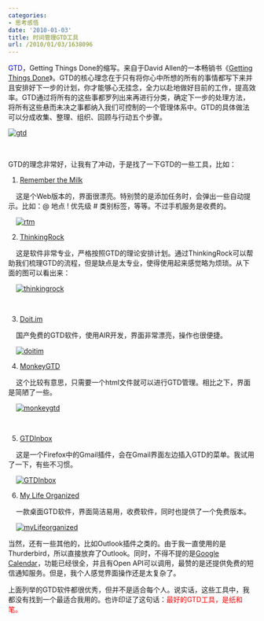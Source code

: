 ```yaml
---
categories:
- 思考感悟
date: '2010-01-03'
title: 时间管理GTD工具
url: /2010/01/03/1638096
---
```



<span style="color: #0000ff;">GTD</span>，Getting Things Done的缩写。来自于David Allen的一本畅销书《[Getting Things Done](http://www.douban.com/subject/1316569/)》。GTD的核心理念在于只有将你心中所想的所有的事情都写下来并且安排好下一步的计划，你才能够心无挂念，全力以赴地做好目前的工作，提高效率。GTD通过将所有的这些事都罗列出来再进行分类，确定下一步的处理方法，将所有这些悬而未决之事都纳入我们可控制的一个管理体系中。GTD的具体做法可以分成收集、整理、组织、回顾与行动五个步骤。
  
[![gtd](http://images.cnblogs.com/cnblogs_com/coderzh/WindowsLiveWriter/GTD_13E1/gtd_thumb.jpg "gtd")](http://images.cnblogs.com/cnblogs_com/coderzh/WindowsLiveWriter/GTD_13E1/gtd_2.jpg)

&nbsp;

GTD的理念非常好，让我有了冲动，于是找了一下GTD的一些工具，比如：

1. [Remember the Milk](http://www.rememberthemilk.com/)

&nbsp;&nbsp;&nbsp; 这是个Web版本的，界面很漂亮。特别赞的是添加任务时，会弹出一些自动提示。比如：@ 地点 ! 优先级 # 类别标签，等等。不过手机服务是收费的。

&nbsp;&nbsp;&nbsp; [![rtm](http://images.cnblogs.com/cnblogs_com/coderzh/WindowsLiveWriter/GTD_13E1/rtm_thumb.jpg "rtm")](http://images.cnblogs.com/cnblogs_com/coderzh/WindowsLiveWriter/GTD_13E1/rtm_2.jpg) 

2. [ThinkingRock](http://www.thinkingrock.com.au/index.php)

&nbsp;&nbsp;&nbsp; 这是软件非常专业，严格按照GTD的理论安排计划。通过ThinkingRock可以帮助我们梳理GTD的流程，但是缺点是太专业，使得使用起来感觉略为烦琐。从下面的图可以看出来：

&nbsp;&nbsp;&nbsp; [![thinkingrock](http://images.cnblogs.com/cnblogs_com/coderzh/WindowsLiveWriter/GTD_13E1/thinkingrock_thumb.jpg "thinkingrock")](http://images.cnblogs.com/cnblogs_com/coderzh/WindowsLiveWriter/GTD_13E1/thinkingrock_2.jpg) 

&nbsp;

3. [Doit.im](http://www.doit.im/gtd.jsp)

&nbsp;&nbsp;&nbsp; 国产免费的GTD软件，使用AIR开发，界面非常漂亮，操作也很便捷。

&nbsp;&nbsp;&nbsp; [![doitim](http://images.cnblogs.com/cnblogs_com/coderzh/WindowsLiveWriter/GTD_13E1/doitim_thumb.jpg "doitim")](http://images.cnblogs.com/cnblogs_com/coderzh/WindowsLiveWriter/GTD_13E1/doitim_2.jpg) 

4. [MonkeyGTD](http://monkeygtd.tiddlyspot.com/)

&nbsp;&nbsp;&nbsp; 这个比较有意思，只需要一个html文件就可以进行GTD管理。相比之下，界面是简陋了一些。

&nbsp;&nbsp;&nbsp; [![monkeygtd](http://images.cnblogs.com/cnblogs_com/coderzh/WindowsLiveWriter/GTD_13E1/monkeygtd_thumb.jpg "monkeygtd")](http://images.cnblogs.com/cnblogs_com/coderzh/WindowsLiveWriter/GTD_13E1/monkeygtd_2.jpg) 

&nbsp;

5. [GTDInbox](https://addons.mozilla.org/en-US/firefox/addon/3209)

&nbsp;&nbsp;&nbsp; 这是一个Firefox中的Gmail插件，会在Gmail界面左边插入GTD的菜单。我试用了一下，有些不习惯。

&nbsp;&nbsp;&nbsp; [![GTDInbox](http://images.cnblogs.com/cnblogs_com/coderzh/WindowsLiveWriter/GTD_13E1/GTDInbox_thumb_2.jpg "GTDInbox")](http://images.cnblogs.com/cnblogs_com/coderzh/WindowsLiveWriter/GTD_13E1/GTDInbox_6.jpg)

6. [My Life Organized](http://www.mylifeorganized.net/)

&nbsp;&nbsp;&nbsp; 一款桌面GTD软件，界面简洁易用，收费软件，同时也提供了一个免费版本。

&nbsp;&nbsp;&nbsp; [![myLifeorganized](http://images.cnblogs.com/cnblogs_com/coderzh/WindowsLiveWriter/GTD_13E1/myLifeorganized_thumb.gif "myLifeorganized")](http://images.cnblogs.com/cnblogs_com/coderzh/WindowsLiveWriter/GTD_13E1/myLifeorganized_2.gif) 

当然，还有一些其他的，比如Outlook插件之类的。由于我一直使用的是Thurderbird，所以直接放弃了Outlook。同时，不得不提的是[Google Calendar](http://www.google.com/calendar/render)，功能已经很全，并且有Open API可以调用，最赞的是还提供免费的短信通知服务。但是，我个人感觉界面操作还是太复杂了。

上面列举的GTD软件都很优秀，但并不是适合每个人。说实话，这些工具中，我都没有找到一个最适合我用的。也许印证了这句话：<span style="color: red;">最好的GTD工具，是纸和笔。</span>